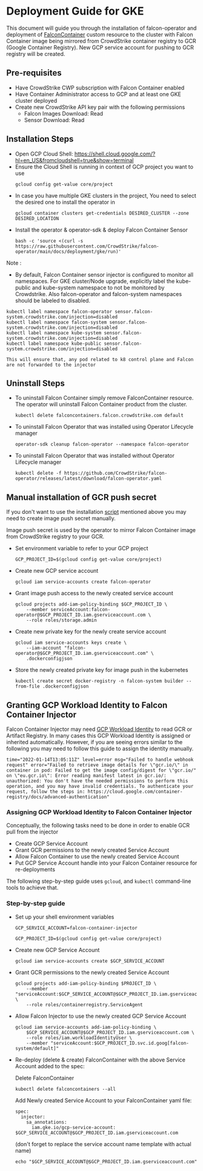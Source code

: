 # Deployment Guide for GKE
This document will guide you through the installation of falcon-operator and deployment of [FalconContainer](../../container) custom resource to the cluster with Falcon Container image being mirrored from CrowdStrike container registry to GCR (Google Container Registry). New GCP service account for pushing to GCR registry will be created.

## Pre-requisites

 - Have CrowdStrike CWP subscription with Falcon Container enabled
 - Have Container Administrator access to GCP and at least one GKE cluster deployed
 - Create new CrowdStrike API key pair with the following permissions
    * Falcon Images Download: Read
    * Sensor Download: Read

## Installation Steps

 - Open GCP Cloud Shell: https://shell.cloud.google.com/?hl=en_US&fromcloudshell=true&show=terminal
 - Ensure the Cloud Shell is running in context of GCP project you want to use
   ```
   gcloud config get-value core/project
   ```
 - In case you have multiple GKE clusters in the project, You need to select the desired one to install the operator in
   ```
   gcloud container clusters get-credentials DESIRED_CLUSTER --zone DESIRED_LOCATION
   ```
 - Install the operator & operator-sdk & deploy Falcon Container Sensor
   ```
   bash -c 'source <(curl -s https://raw.githubusercontent.com/CrowdStrike/falcon-operator/main/docs/deployment/gke/run)'
   ```

  Note :
   - By default, Falcon Container sensor injector is configured to monitor all namespaces. For GKE cluster/Node upgrade, explicitly label the kube-public and kube-system namespace to not be monitored by Crowdstrike. Also falcon-operator and falcon-system namespaces should be labeled to disabled.

    kubectl label namespace falcon-operator sensor.falcon-system.crowdstrike.com/injection=disabled
    kubectl label namespace falcon-system sensor.falcon-system.crowdstrike.com/injection=disabled
    kubectl label namespace kube-system sensor.falcon-system.crowdstrike.com/injection=disabled
    kubectl label namespace kube-public sensor.falcon-system.crowdstrike.com/injection=disabled

    This will ensure that, any pod related to k8 control plane and Falcon are not forwarded to the injector

## Uninstall Steps

 - To uninstall Falcon Container simply remove FalconContainer resource. The operator will uninstall Falcon Container product from the cluster.
   ```
   kubectl delete falconcontainers.falcon.crowdstrike.com default
   ```
 - To uninstall Falcon Operator that was installed using Operator Lifecycle manager
   ```
   operator-sdk cleanup falcon-operator --namespace falcon-operator
   ```
 - To uninstall Falcon Operator that was installed without Operator Lifecycle manager
   ```
   kubectl delete -f https://github.com/CrowdStrike/falcon-operator/releases/latest/download/falcon-operator.yaml
   ```

## Manual installation of GCR push secret

If you don't want to use the installation [script](run) mentioned above you may need to create image push secret manually.

Image push secret is used by the operator to mirror Falcon Container image from CrowdStrike registry to your GCR.

 - Set environment variable to refer to your GCP project
   ```
   GCP_PROJECT_ID=$(gcloud config get-value core/project)
   ```
 - Create new GCP service account
   ```
   gcloud iam service-accounts create falcon-operator
   ```
 - Grant image push access to the newly created service account
   ```
   gcloud projects add-iam-policy-binding $GCP_PROJECT_ID \
       --member serviceAccount:falcon-operator@$GCP_PROJECT_ID.iam.gserviceaccount.com \
       --role roles/storage.admin
   ```
 - Create new private key for the newly create service account
   ```
   gcloud iam service-accounts keys create \
       --iam-account "falcon-operator@$GCP_PROJECT_ID.iam.gserviceaccount.com" \
       .dockerconfigjson
   ```
 - Store the newly created private key for image push in the kubernetes
   ```
   kubectl create secret docker-registry -n falcon-system builder --from-file .dockerconfigjson
   ```

## Granting GCP Workload Identity to Falcon Container Injector

Falcon Container Injector may need [GCP Workload Identity](https://cloud.google.com/kubernetes-engine/docs/how-to/workload-identity)
to read GCR or Artifact Registry. In many cases this GCP Workload Identity is assigned or inherited automatically. However, if you
are seeing errors similar to the following you may need to follow this guide to assign the identity manually.

```
time="2022-01-14T13:05:11Z" level=error msg="Failed to handle webhook request" error="Failed to retrieve image details for \"gcr.io/\" in container in pod: Failed to get the image config/digest for \"gcr.io/" on \"eu.gcr.io\": Error reading manifest latest in gcr.io/: unauthorized: You don't have the needed permissions to perform this operation, and you may have invalid credentials. To authenticate your request, follow the steps in: https://cloud.google.com/container-registry/docs/advanced-authentication"
```

### Assigning GCP Workload Identity to Falcon Container Injector

Conceptually, the following tasks need to be done in order to enable GCR pull from the injector

 - Create GCP Service Account
 - Grant GCR permissions to the newly created Service Account
 - Allow Falcon Container to use the newly created Service Account
 - Put GCP Service Account handle into your Falcon Container resource for re-deployments

The following step-by-step guide uses `gcloud`, and `kubectl` command-line tools to achieve that.

### Step-by-step guide

 - Set up your shell environment variables
   ```
   GCP_SERVICE_ACCOUNT=falcon-container-injector

   GCP_PROJECT_ID=$(gcloud config get-value core/project)
   ```

 - Create new GCP Service Account
   ```
   gcloud iam service-accounts create $GCP_SERVICE_ACCOUNT
   ```

 - Grant GCR permissions to the newly created Service Account
   ```
   gcloud projects add-iam-policy-binding $PROJECT_ID \
       --member "serviceAccount:$GCP_SERVICE_ACCOUNT@$GCP_PROJECT_ID.iam.gserviceaccount.com" \
       --role roles/containerregistry.ServiceAgent
   ```

 - Allow Falcon Injector to use the newly created GCP Service Account
   ```
   gcloud iam service-accounts add-iam-policy-binding \
       $GCP_SERVICE_ACCOUNT@$GCP_PROJECT_ID.iam.gserviceaccount.com \
       --role roles/iam.workloadIdentityUser \
       --member "serviceAccount:$GCP_PROJECT_ID.svc.id.goog[falcon-system/default]"
   ```

- Re-deploy (delete & create) FalconContainer with the above Service Account added to the spec:

  Delete FalconContainer
  ```
  kubectl delete falconcontainers --all
  ```

  Add Newly created Service Account to your FalconContainer yaml file:
  ```
  spec:
    injector:
      sa_annotations:
        iam.gke.io/gcp-service-account: $GCP_SERVICE_ACCOUNT@$GCP_PROJECT_ID.iam.gserviceaccount.com
  ```

  (don't forget to replace the service account name template with actual name)
  ```
  echo "$GCP_SERVICE_ACCOUNT@$GCP_PROJECT_ID.iam.gserviceaccount.com"
  ```
